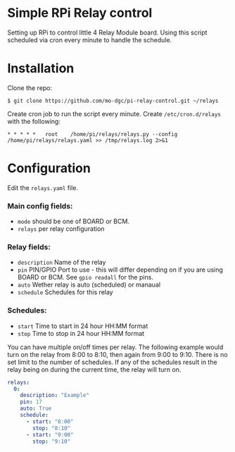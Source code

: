 # Simple RPi Relay control

Setting up RPi to control little 4 Relay Module board.  Using this script scheduled via cron every minute to handle the schedule.

# Installation

Clone the repo:
```
$ git clone https://github.com/mo-dgc/pi-relay-control.git ~/relays
```

Create cron job to run the script every minute.  Create ```/etc/cron.d/relays``` with the following:

```
* *	* * *	root    /home/pi/relays/relays.py --config /home/pi/relays/relays.yaml >> /tmp/relays.log 2>&1
```


# Configuration

Edit the ```relays.yaml``` file.  

### Main config fields:

* ```mode``` should be one of BOARD or BCM.
* ```relays``` per relay configuration

### Relay fields:

* ```description``` Name of the relay
* ```pin``` PIN/GPIO Port to use - this will differ depending on if you are using BOARD or BCM.  See ```gpio readall``` for the pins.
* ```auto``` Wether relay is auto (scheduled) or manaual
* ```schedule``` Schedules for this relay

### Schedules:

* ```start``` Time to start in 24 hour HH:MM format
* ```stop``` Time to stop in 24 hour HH:MM format

You can have multiple on/off times per relay.  The following example would turn on the relay from 8:00 to 8:10, then again from 9:00 to 9:10.  There is no set limit to the number of schedules.  If any of the schedules result in the relay being on during the current time, the relay will turn on.

```yaml
relays:
  0:
    description: "Example"
    pin: 17
    auto: True
    schedule:
      - start: "8:00"
        stop: "8:10"
      - start: "9:00"
        stop: "9:10"
```
